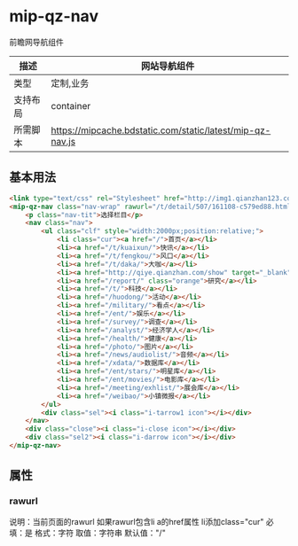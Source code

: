 # mip-qz-nav

前瞻网导航组件

描述|网站导航组件
----|----
类型|定制,业务
支持布局| container
所需脚本|https://mipcache.bdstatic.com/static/latest/mip-qz-nav.js

## 基本用法

```html
<link type="text/css" rel="Stylesheet" href="http://img1.qianzhan123.com/2016/css/xw_common.css?v=20160101"> <!--测试用-->
<mip-qz-nav class="nav-wrap" rawurl="/t/detail/507/161108-c579ed88.html">
	<p class="nav-tit">选择栏目</p>
	<nav class="nav">
		<ul class="clf" style="width:2000px;position:relative;">
			<li class="cur"><a href="/">首页</a></li>
			<li><a href="/t/kuaixun/">快讯</a></li>
			<li><a href="/t/fengkou/">风口</a></li>                                
			<li><a href="/t/daka/">大咖</a></li>
			<li><a href="http://qiye.qianzhan.com/show" target="_blank">企业说</a></li>
			<li><a href="/report/" class="orange">研究</a></li>                
			<li><a href="/t/">科技</a></li>
			<li><a href="/huodong/">活动</a></li>
			<li><a href="/military/">看点</a></li>
			<li><a href="/ent/">娱乐</a></li>
			<li><a href="/survey/">调查</a></li>
			<li><a href="/analyst/">经济学人</a></li>                
			<li><a href="/health/">健康</a></li>
			<li><a href="/photo/">图片</a></li>
			<li><a href="/news/audiolist/">音频</a></li>
			<li><a href="/xdata/">数据库</a></li>
			<li><a href="/ent/stars/">明星库</a></li>
			<li><a href="/ent/movies/">电影库</a></li>
			<li><a href="/meeting/exhlist/">展会库</a></li>
			<li><a href="/weibao/">小镇微报</a></li>
		</ul>
		<div class="sel"><i class="i-tarrow1 icon"></i></div>
	</nav>
	<div class="close"><i class="i-close icon"></i></div>
	<div class="sel2"><i class="i-darrow icon"></i></div>
</mip-qz-nav>
```

## 属性

### rawurl
说明：当前页面的rawurl 如果rawurl包含li a的href属性 li添加class="cur"
必填：是
格式：字符
取值：字符串
默认值："/"



